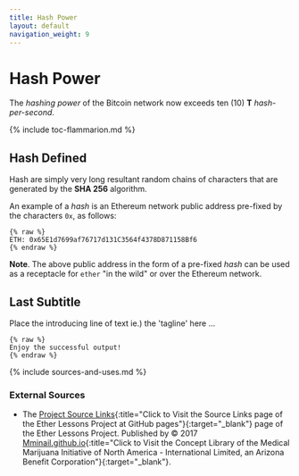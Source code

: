 ```yaml
---
title: Hash Power
layout: default
navigation_weight: 9
---
```

# Hash Power

The *hashing power* of the Bitcoin network now exceeds ten (10) **T** *hash-per-second*.

{% include toc-flammarion.md %}

## Hash Defined

Hash are simply very long resultant random chains of characters that are generated by the **SHA 256** algorithm.

An example of a *hash* is an Ethereum network public address pre-fixed by the characters `0x`, as follows:

```liquid
{% raw %}
ETH: 0x65E1d7699af76717d131C3564f4378D871158Bf6
{% endraw %}
```

**Note**. The above public address in the form of a pre-fixed *hash* can be used as a receptacle for  `ether` "in the wild" or over the Ethereum network.

## Last Subtitle

Place the introducing line of text ie.) the 'tagline' here ...

```liquid
{% raw %}
Enjoy the successful output!
{% endraw %}
```

{% include sources-and-uses.md %}

### External Sources

- The [Project Source Links](https://mminail.github.io/Ether/Source-Ether-Links.htm){:title="Click to Visit the Source Links page of the Ether Lessons Project at GitHub pages"}{:target="_blank"} page of the Ether Lessons Project. Published by © 2017 [Mminail.github.io](https://mminail.github.io/){:title="Click to Visit the Concept Library of the Medical Marijuana Initiative of North America - International Limited, an Arizona Benefit Corporation"}{:target="_blank"}.

